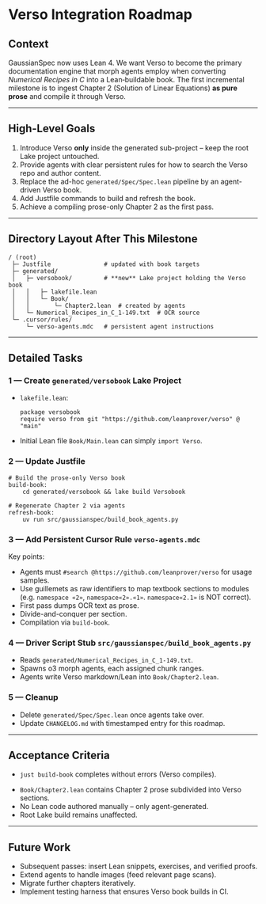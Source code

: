 # Verso Integration Roadmap

## Context

GaussianSpec now uses Lean 4.  We want Verso to become the primary documentation engine that morph agents employ when converting *Numerical Recipes in C* into a Lean‐buildable book.  The first incremental milestone is to ingest Chapter 2 (Solution of Linear Equations) **as pure prose** and compile it through Verso.

---

## High-Level Goals

1. Introduce Verso **only** inside the generated sub-project – keep the root Lake project untouched.
2. Provide agents with clear persistent rules for how to search the Verso repo and author content.
3. Replace the ad-hoc `generated/Spec/Spec.lean` pipeline by an agent-driven Verso book.
4. Add Justfile commands to build and refresh the book.
5. Achieve a compiling prose-only Chapter 2 as the first pass.

---

## Directory Layout After This Milestone

```text
/ (root)
 ├─ Justfile               # updated with book targets
 ├─ generated/
 │   ├─ versobook/         # **new** Lake project holding the Verso book
 │   │   ├─ lakefile.lean
 │   │   └─ Book/
 │   │       └─ Chapter2.lean  # created by agents
 │   └─ Numerical_Recipes_in_C_1-149.txt  # OCR source
 └─ .cursor/rules/
     └─ verso-agents.mdc   # persistent agent instructions
```

---

## Detailed Tasks

### 1 — Create `generated/versobook` Lake Project

* `lakefile.lean`:

  ```lean
  package versobook
  require verso from git "https://github.com/leanprover/verso" @ "main"
  ```

* Initial Lean file `Book/Main.lean` can simply `import Verso`.

### 2 — Update Justfile

```make
# Build the prose-only Verso book
build-book:
    cd generated/versobook && lake build Versobook

# Regenerate Chapter 2 via agents
refresh-book:
    uv run src/gaussianspec/build_book_agents.py
```

### 3 — Add Persistent Cursor Rule `verso-agents.mdc`

Key points:

* Agents must `#search @https://github.com/leanprover/verso` for usage samples.
* Use guillemets as raw identifiers to map textbook sections to modules (e.g. `namespace «2»`, `namespace«2».«1»`. `namespace«2.1»` is NOT correct).
* First pass dumps OCR text as prose.
* Divide-and-conquer per section.
* Compilation via `build-book`.

### 4 — Driver Script Stub `src/gaussianspec/build_book_agents.py`

* Reads `generated/Numerical_Recipes_in_C_1-149.txt`.
* Spawns o3 morph agents, each assigned chunk ranges.
* Agents write Verso markdown/Lean into `Book/Chapter2.lean`.


### 5 — Cleanup

* Delete `generated/Spec/Spec.lean` once agents take over.
* Update `CHANGELOG.md` with timestamped entry for this roadmap.

---

## Acceptance Criteria

- `just build-book` completes without errors (Verso compiles).
* `Book/Chapter2.lean` contains Chapter 2 prose subdivided into Verso sections.
* No Lean code authored manually – only agent-generated.
* Root Lake build remains unaffected.

---

## Future Work

* Subsequent passes: insert Lean snippets, exercises, and verified proofs.
* Extend agents to handle images (feed relevant page scans).
* Migrate further chapters iteratively.
* Implement testing harness that ensures Verso book builds in CI.

